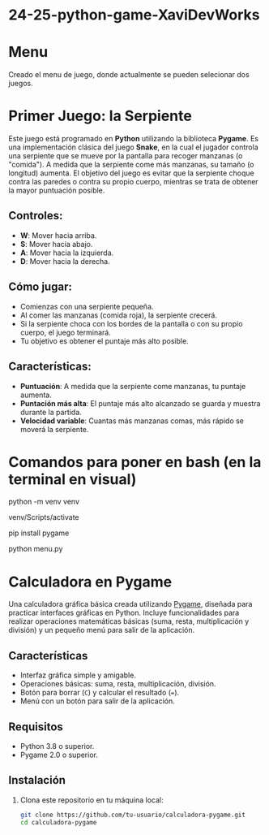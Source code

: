 # 24-25-python-game-XaviDevWorks

# Menu
Creado el menu de juego, donde actualmente se pueden selecionar dos juegos.

# Primer Juego: la Serpiente

Este juego está programado en **Python** utilizando la biblioteca **Pygame**. Es una implementación clásica del juego **Snake**, en la cual el jugador controla una serpiente que se mueve por la pantalla para recoger manzanas (o "comida"). A medida que la serpiente come más manzanas, su tamaño (o longitud) aumenta. El objetivo del juego es evitar que la serpiente choque contra las paredes o contra su propio cuerpo, mientras se trata de obtener la mayor puntuación posible.

## Controles:
- **W**: Mover hacia arriba.
- **S**: Mover hacia abajo.
- **A**: Mover hacia la izquierda.
- **D**: Mover hacia la derecha.

## Cómo jugar:
- Comienzas con una serpiente pequeña.
- Al comer las manzanas (comida roja), la serpiente crecerá.
- Si la serpiente choca con los bordes de la pantalla o con su propio cuerpo, el juego terminará.
- Tu objetivo es obtener el puntaje más alto posible.

## Características:
- **Puntuación**: A medida que la serpiente come manzanas, tu puntaje aumenta.
- **Puntación más alta**: El puntaje más alto alcanzado se guarda y muestra durante la partida.
- **Velocidad variable**: Cuantas más manzanas comas, más rápido se moverá la serpiente.

# Comandos para poner en bash (en la terminal en visual)
python -m venv venv 

venv/Scripts/activate

pip install pygame

python menu.py






# Calculadora en Pygame

Una calculadora gráfica básica creada utilizando [Pygame](https://www.pygame.org/), diseñada para practicar interfaces gráficas en Python. Incluye funcionalidades para realizar operaciones matemáticas básicas (suma, resta, multiplicación y división) y un pequeño menú para salir de la aplicación.

## Características

- Interfaz gráfica simple y amigable.
- Operaciones básicas: suma, resta, multiplicación, división.
- Botón para borrar (`C`) y calcular el resultado (`=`).
- Menú con un botón para salir de la aplicación.

## Requisitos

- Python 3.8 o superior.
- Pygame 2.0 o superior.

## Instalación

1. Clona este repositorio en tu máquina local:

   ```bash
   git clone https://github.com/tu-usuario/calculadora-pygame.git
   cd calculadora-pygame

